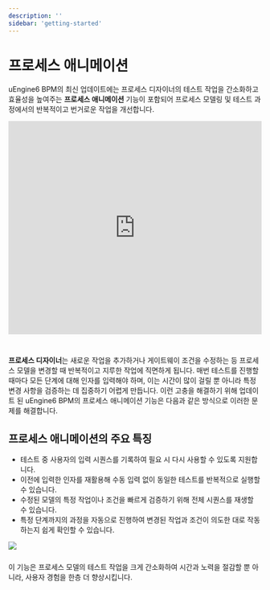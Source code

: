 ```yaml
---
description: ''
sidebar: 'getting-started'
---
```


# 프로세스 애니메이션

uEngine6 BPM의 최신 업데이트에는 프로세스 디자이너의 테스트 작업을 간소화하고 효율성을 높여주는 **프로세스 애니메이션** 기능이 포함되어 프로세스 모델링 및 테스트 과정에서의 반복적이고 번거로운 작업을 개선합니다.

<div style = "height:424px; object-fit: cover; margin-bottom: 10px;">
<iframe style = "width:100%; height:100%;" src="https://ju0735.github.io/uengine-new.github.io/images/bpm6-process-animation.mp4" title="YouTube video player" frameborder="0" allow="accelerometer; autoplay; clipboard-write; encrypted-media; gyroscope; picture-in-picture" allowfullscreen></iframe>
</div><br>

**프로세스 디자이너**는 새로운 작업을 추가하거나 게이트웨이 조건을 수정하는 등 프로세스 모델을 변경할 때 반복적이고 지루한 작업에 직면하게 됩니다. 매번 테스트를 진행할 때마다 모든 단계에 대해 인자를 입력해야 하며, 이는 시간이 많이 걸릴 뿐 아니라 특정 변경 사항을 검증하는 데 집중하기 어렵게 만듭니다.
이런 고충을 해결하기 위해 업데이트 된 uEngine6 BPM의 프로세스 애니메이션 기능은 다음과 같은 방식으로 이러한 문제를 해결합니다.

## 프로세스 애니메이션의 주요 특징

- 테스트 중 사용자의 입력 시퀀스를 기록하여 필요 시 다시 사용할 수 있도록 지원합니다.
- 이전에 입력한 인자를 재활용해 수동 입력 없이 동일한 테스트를 반복적으로 실행할 수 있습니다.
- 수정된 모델의 특정 작업이나 조건을 빠르게 검증하기 위해 전체 시퀀스를 재생할 수 있습니다.
- 특정 단계까지의 과정을 자동으로 진행하여 변경된 작업과 조건이 의도한 대로 작동하는지 쉽게 확인할 수 있습니다.

<img src="https://github.com/user-attachments/assets/2492a3e3-e536-4ad3-afcc-a650c7af14df" style="margin-bottom: 10px;" />

이 기능은 프로세스 모델의 테스트 작업을 크게 간소화하여 시간과 노력을 절감할 뿐 아니라, 사용자 경험을 한층 더 향상시킵니다.